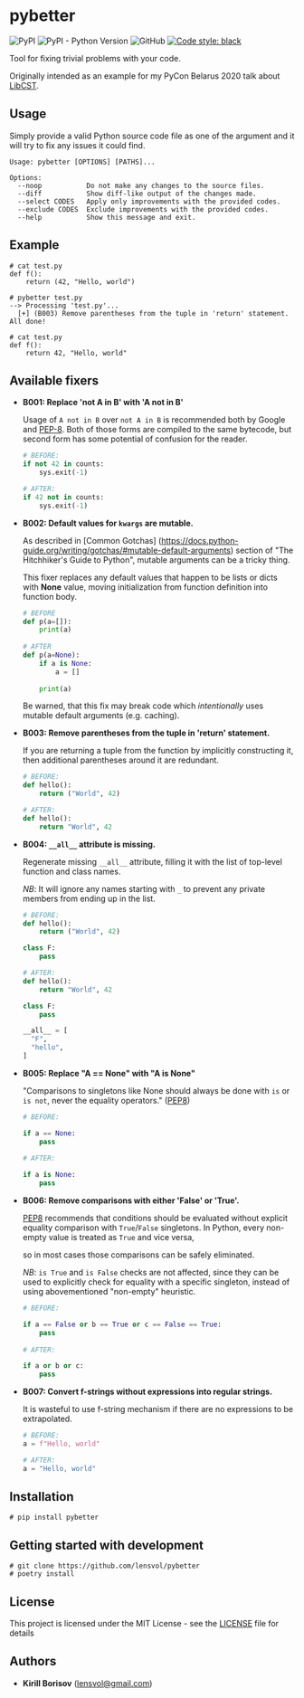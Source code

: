 # pybetter
![PyPI](https://img.shields.io/pypi/v/pybetter) 
![PyPI - Python Version](https://img.shields.io/pypi/pyversions/pybetter)
![GitHub](https://img.shields.io/github/license/lensvol/pybetter)
[![Code style: black](https://img.shields.io/badge/code%20style-black-000000.svg)](https://github.com/psf/black)

Tool for fixing trivial problems with your code.

Originally intended as an example for my PyCon Belarus 2020 talk about [LibCST](https://github.com/Instagram/LibCST).

## Usage

Simply provide a valid Python source code file as one of the argument and it will try to fix any issues it could find.

```
Usage: pybetter [OPTIONS] [PATHS]...

Options:
  --noop           Do not make any changes to the source files.
  --diff           Show diff-like output of the changes made.
  --select CODES   Apply only improvements with the provided codes.
  --exclude CODES  Exclude improvements with the provided codes.
  --help           Show this message and exit.
```



## Example

```shell
# cat test.py
def f():
    return (42, "Hello, world")

# pybetter test.py
--> Processing 'test.py'...
  [+] (B003) Remove parentheses from the tuple in 'return' statement.
All done!

# cat test.py
def f():
    return 42, "Hello, world"

```



## Available fixers

* **B001: Replace 'not A in B' with 'A not in B'**

  Usage of `A not in B` over `not A in B` is recommended both by Google and [PEP-8](https://www.python.org/dev/peps/pep-0008/#programming-recommendations). Both of those forms are compiled to the same bytecode, but second form has some potential of confusion for the reader. 

  ```python
  # BEFORE:
  if not 42 in counts:
      sys.exit(-1)
  
  # AFTER:
  if 42 not in counts:
      sys.exit(-1)
  ```

  

* **B002: Default values for `kwargs` are mutable.**

  As described in [Common Gotchas] (https://docs.python-guide.org/writing/gotchas/#mutable-default-arguments) section of "The Hitchhiker's Guide to Python", mutable arguments can be a tricky thing. 

  This fixer replaces any default values that happen to be lists or dicts with **None** value, moving initialization from function definition into function body.

  ```python
  # BEFORE
  def p(a=[]):
      print(a)
    
  # AFTER
  def p(a=None):
      if a is None:
          a = []
      
      print(a)
  ```

  Be warned, that this fix may break code which *intentionally* uses mutable default arguments (e.g. caching).

* **B003: Remove parentheses from the tuple in 'return' statement.**

  If you are returning a tuple from the function by implicitly constructing it, then additional parentheses around it are redundant.

  ```python
  # BEFORE:
  def hello():
      return ("World", 42)
  
  # AFTER:
  def hello():
      return "World", 42
  ```

* **B004: `__all__` attribute is missing.**

  Regenerate missing `__all__` attribute, filling it with the list of top-level function and class names.

  *NB*: It will ignore any names starting with `_` to prevent any private members from ending up in the list.
  
  ```python
  # BEFORE:
  def hello():
      return ("World", 42)
  
  class F:
      pass
  
  # AFTER:
  def hello():
      return "World", 42
  
  class F:
      pass
  
  __all__ = [
    "F",
    "hello",
  ]
  ```
  
* **B005: Replace "A == None" with "A is None"**

  "Comparisons to singletons like None should always be done with `is` or `is not`, never the equality operators." ([PEP8](https://www.python.org/dev/peps/pep-0008/))

  ```python
  # BEFORE:
  
  if a == None:
      pass
    
  # AFTER:
  
  if a is None:
      pass
  ```
  
* **B006: Remove comparisons with either 'False' or 'True'.**

  [PEP8](https://www.python.org/dev/peps/pep-0008/) recommends that conditions should be evaluated without explicit equality comparison with `True`/`False` singletons. In Python, every non-empty value is treated as `True` and vice versa,

  so in most cases those comparisons can be safely eliminated.

  *NB*: `is True` and `is False` checks are not affected, since they can be used to explicitly check for equality with a specific singleton, instead of using abovementioned "non-empty" heuristic.

  ```python
  # BEFORE:
  
  if a == False or b == True or c == False == True:
      pass
    
  # AFTER:
  
  if a or b or c:
      pass
  
  ```
  
* **B007: Convert f-strings without expressions into regular strings.**

  It is wasteful to use f-string mechanism if there are no expressions to be extrapolated. 

  ```python
  # BEFORE:
  a = f"Hello, world"
  
  # AFTER:
  a = "Hello, world"
  ```

## Installation

```shell script
# pip install pybetter
```

## Getting started with development

```shell script
# git clone https://github.com/lensvol/pybetter
# poetry install
```

## License

This project is licensed under the MIT License - see the [LICENSE](LICENSE) file for details

## Authors

* **Kirill Borisov** ([lensvol@gmail.com](mailto:lensvol@gmail.com))
